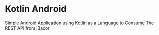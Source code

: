 # Kotlin Android
Simple Android Application using Kotlin as a Language to Consume The REST API from iBacor
